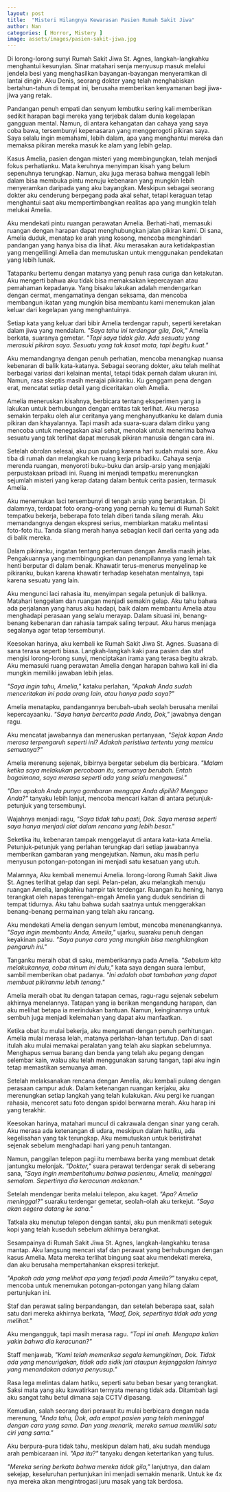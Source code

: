 ```yaml
---
layout: post
title:  "Misteri Hilangnya Kewarasan Pasien Rumah Sakit Jiwa"
author: Nan
categories: [ Horror, Mistery ]
image: assets/images/pasien-sakit-jiwa.jpg
---
```


Di lorong-lorong sunyi Rumah Sakit Jiwa St. Agnes, langkah-langkahku menghantui kesunyian. Sinar matahari senja menyusup masuk melalui jendela besi yang menghasilkan bayangan-bayangan menyeramkan di lantai dingin. Aku Denis, seorang dokter yang telah menghabiskan bertahun-tahun di tempat ini, berusaha memberikan kenyamanan bagi jiwa-jiwa yang retak.

Pandangan penuh empati dan senyum lembutku sering kali memberikan sedikit harapan bagi mereka yang terjebak dalam dunia kegelapan gangguan mental. Namun, di antara kehangatan dan cahaya yang saya coba bawa, tersembunyi kepenasaran yang menggerogoti pikiran saya. Saya selalu ingin memahami, lebih dalam, apa yang menghantui mereka dan memaksa pikiran mereka masuk ke alam yang lebih gelap.

Kasus Amelia, pasien dengan misteri yang membingungkan, telah menjadi fokus perhatianku. Mata keruhnya menyimpan kisah yang belum sepenuhnya terungkap. Namun, aku juga merasa bahwa menggali lebih dalam bisa membuka pintu menuju kebenaran yang mungkin lebih menyeramkan daripada yang aku bayangkan. Meskipun sebagai seorang dokter aku cenderung berpegang pada akal sehat, tetapi keraguan tetap menghantui saat aku mempertimbangkan realitas apa yang mungkin telah melukai Amelia.

Aku mendekati pintu ruangan perawatan Amelia. Berhati-hati, memasuki ruangan dengan harapan dapat menghubungkan jalan pikiran kami. Di sana, Amelia duduk, menatap ke arah yang kosong, mencoba menghindari pandangan yang hanya bisa dia lihat. Aku merasakan aura ketidakpastian yang mengelilingi Amelia dan memutuskan untuk menggunakan pendekatan yang lebih lunak.

Tatapanku bertemu dengan matanya yang penuh rasa curiga dan ketakutan. Aku mengerti bahwa aku tidak bisa memaksakan kepercayaan atau pemahaman kepadanya. Yang bisaku lakukan adalah mendengarkan dengan cermat, mengamatinya dengan seksama, dan mencoba membangun ikatan yang mungkin bisa membantu kami menemukan jalan keluar dari kegelapan yang menghantuinya.

Setiap kata yang keluar dari bibir Amelia terdengar rapuh, seperti keretakan dalam jiwa yang mendalam. _"Saya tahu ini terdengar gila, Dok,"_ Amelia berkata, suaranya gemetar. _"Tapi saya tidak gila. Ada sesuatu yang merasuki pikiran saya. Sesuatu yang tak kasat mata, tapi begitu kuat."_

Aku memandangnya dengan penuh perhatian, mencoba menangkap nuansa kebenaran di balik kata-katanya. Sebagai seorang dokter, aku telah melihat berbagai variasi dari kelainan mental, tetapi tidak pernah dalam ukuran ini. Namun, rasa skeptis masih merajai pikiranku. Ku genggam pena dengan erat, mencatat setiap detail yang diceritakan oleh Amelia.

Amelia meneruskan kisahnya, berbicara tentang eksperimen yang ia lakukan untuk berhubungan dengan entitas tak terlihat. Aku merasa semakin terpaku oleh alur ceritanya yang menghanyutkanku ke dalam dunia pikiran dan khayalannya. Tapi masih ada suara-suara dalam diriku yang mencoba untuk menegaskan akal sehat, menolak untuk menerima bahwa sesuatu yang tak terlihat dapat merusak pikiran manusia dengan cara ini.

Setelah obrolan selesai, aku pun pulang karena hari sudah mulai sore. Aku tiba di rumah dan melangkah ke ruang kerja pribadiku. Cahaya senja merenda ruangan, menyoroti buku-buku dan arsip-arsip yang menjajaki perpustakaan pribadi ini. Ruang ini menjadi tempatku merenungkan sejumlah misteri yang kerap datang dalam bentuk cerita pasien, termasuk Amelia.

Aku menemukan laci tersembunyi di tengah arsip yang berantakan. Di dalamnya, terdapat foto orang-orang yang pernah ku temui di Rumah Sakit tempatku bekerja, beberapa foto telah diberi tanda silang merah. Aku memandangnya dengan ekspresi serius, membiarkan mataku melintasi foto-foto itu. Tanda silang merah hanya sebagian kecil dari cerita yang ada di balik mereka.

Dalam pikiranku, ingatan tentang pertemuan dengan Amelia masih jelas. Pengakuannya yang membingungkan dan penampilannya yang lemah tak henti berputar di dalam benak. Khawatir terus-menerus menyelinap ke pikiranku, bukan karena khawatir terhadap kesehatan mentalnya, tapi karena sesuatu yang lain.

Aku mengunci laci rahasia itu, menyimpan segala petunjuk di baliknya. Matahari tenggelam dan ruangan menjadi semakin gelap. Aku tahu bahwa ada perjalanan yang harus aku hadapi, baik dalam membantu Amelia atau menghadapi perasaan yang selalu merayap. Dalam situasi ini, benang-benang kebenaran dan rahasia tampak saling terpaut. Aku harus menjaga segalanya agar tetap tersembunyi.

Keesokan harinya, aku kembali ke Rumah Sakit Jiwa St. Agnes. Suasana di sana terasa seperti biasa. Langkah-langkah kaki para pasien dan staf mengisi lorong-lorong sunyi, menciptakan irama yang terasa begitu akrab. Aku memasuki ruang perawatan Amelia dengan harapan bahwa kali ini dia mungkin memiliki jawaban lebih jelas.

_"Saya ingin tahu, Amelia,"_ kataku perlahan, _"Apakah Anda sudah menceritakan ini pada orang lain, atau hanya pada saya?"_

Amelia menatapku, pandangannya berubah-ubah seolah berusaha menilai kepercayaanku. _"Saya hanya bercerita pada Anda, Dok,"_ jawabnya dengan ragu.

Aku mencatat jawabannya dan meneruskan pertanyaan, _"Sejak kapan Anda merasa terpengaruh seperti ini? Adakah peristiwa tertentu yang memicu semuanya?"_

Amelia merenung sejenak, bibirnya bergetar sebelum dia berbicara. _"Malam ketika saya melakukan percobaan itu, semuanya berubah. Entah bagaimana, saya merasa seperti ada yang selalu mengawasi."_

_"Dan apakah Anda punya gambaran mengapa Anda dipilih? Mengapa Anda?"_ tanyaku lebih lanjut, mencoba mencari kaitan di antara petunjuk-petunjuk yang tersembunyi.

Wajahnya menjadi ragu, _"Saya tidak tahu pasti, Dok. Saya merasa seperti saya hanya menjadi alat dalam rencana yang lebih besar."_

Seketika itu, kebenaran tampak menggelayut di antara kata-kata Amelia. Petunjuk-petunjuk yang perlahan terungkap dari setiap jawabannya memberikan gambaran yang mengejutkan. Namun, aku masih perlu menyusun potongan-potongan ini menjadi satu kesatuan yang utuh.

Malamnya, Aku kembali menemui Amelia. lorong-lorong Rumah Sakit Jiwa St. Agnes terlihat gelap dan sepi. Pelan-pelan, aku melangkah menuju ruangan Amelia, langkahku hampir tak terdengar. Ruangan itu hening, hanya terangkat oleh napas terengah-engah Amelia yang duduk sendirian di tempat tidurnya. Aku tahu bahwa sudah saatnya untuk menggerakkan benang-benang permainan yang telah aku rancang.

Aku mendekati Amelia dengan senyum lembut, mencoba menenangkannya. _"Saya ingin membantu Anda, Amelia,"_ ujarku, suaraku penuh dengan keyakinan palsu. _"Saya punya cara yang mungkin bisa menghilangkan pengaruh ini."_

Tanganku meraih obat di saku, memberikannya pada Amelia. _"Sebelum kita melakukannya, coba minum ini dulu,"_ kata saya dengan suara lembut, sambil memberikan obat padanya. _"Ini adalah obat tambahan yang dapat membuat pikiranmu lebih tenang."_

Amelia meraih obat itu dengan tatapan cemas, ragu-ragu sejenak sebelum akhirnya menelannya. Tatapan yang ia berikan mengandung harapan, dan aku melihat betapa ia merindukan bantuan. Namun, keinginannya untuk sembuh juga menjadi kelemahan yang dapat aku manfaatkan.

Ketika obat itu mulai bekerja, aku mengamati dengan penuh perhitungan. Amelia mulai merasa lelah, matanya perlahan-lahan tertutup. Dan di saat itulah aku mulai memakai peralatan yang telah aku siapkan sebelumnya. Menghapus semua barang dan benda yang telah aku pegang dengan selembar kain, walau aku telah menggunakan sarung tangan, tapi aku ingin tetap memastikan semuanya aman.

Setelah melaksanakan rencana dengan Amelia, aku kembali pulang dengan perasaan campur aduk. Dalam ketenangan ruangan kerjaku, aku merenungkan setiap langkah yang telah kulakukan. Aku pergi ke ruangan rahasia, mencoret satu foto dengan spidol berwarna merah. Aku harap ini yang terakhir.

Keesokan harinya, matahari muncul di cakrawala dengan sinar yang cerah. Aku merasa ada ketenangan di udara, meskipun dalam hatiku, ada kegelisahan yang tak terungkap. Aku memutuskan untuk beristirahat sejenak sebelum menghadapi hari yang penuh tantangan.

Namun, panggilan telepon pagi itu membawa berita yang membuat detak jantungku melonjak. _"Dokter,"_ suara perawat terdengar serak di seberang sana, _"Saya ingin memberitahumu bahwa pasienmu, Amelia, meninggal semalam. Sepertinya dia keracunan makanan."_ 

Setelah mendengar berita melalui telepon, aku kaget. _"Apa? Amelia meninggal?"_ suaraku terdengar gemetar, seolah-olah aku terkejut. _"Saya akan segera datang ke sana."_

Tatkala aku menutup telepon dengan santai, aku pun menikmati seteguk kopi yang telah kuseduh sebelum akhirnya berangkat. 

Sesampainya di Rumah Sakit Jiwa St. Agnes, langkah-langkahku terasa mantap. Aku langsung mencari staf dan perawat yang berhubungan dengan kasus Amelia. Mata mereka terlihat bingung saat aku mendekati mereka, dan aku berusaha mempertahankan ekspresi terkejut.

_"Apakah ada yang melihat apa yang terjadi pada Amelia?"_ tanyaku cepat, mencoba untuk menemukan potongan-potongan yang hilang dalam pertunjukan ini.

Staf dan perawat saling berpandangan, dan setelah beberapa saat, salah satu dari mereka akhirnya berkata, _"Maaf, Dok, sepertinya tidak ada yang melihat."_

Aku mengangguk, tapi masih merasa ragu. _"Tapi ini aneh. Mengapa kalian yakin bahwa dia keracunan?"_

Staff menjawab, _"Kami telah memeriksa segala kemungkinan, Dok. Tidak ada yang mencurigakan, tidak ada sidik jari ataupun kejanggalan lainnya yang menandakan adanya penyusup."_

Rasa lega melintas dalam hatiku, seperti satu beban besar yang terangkat. Saksi mata yang aku kawatirkan ternyata menang tidak ada. Ditambah lagi aku sangat tahu betul dimana saja CCTV dipasang.

Kemudian, salah seorang dari perawat itu mulai berbicara dengan nada merenung, _"Anda tahu, Dok, ada empat pasien yang telah meninggal dengan cara yang sama. Dan yang menarik, mereka semua memiliki satu ciri yang sama."_

Aku berpura-pura tidak tahu, meskipun dalam hati, aku sudah menduga arah pembicaraan ini. _"Apa itu?"_ tanyaku dengan ketertarikan yang tulus.

_"Mereka sering berkata bahwa mereka tidak gila,"_ lanjutnya, dan dalam sekejap, keseluruhan pertunjukan ini menjadi semakin menarik. Untuk ke 4x nya mereka akan mengintrogasi juru masak yang tak berdosa.
